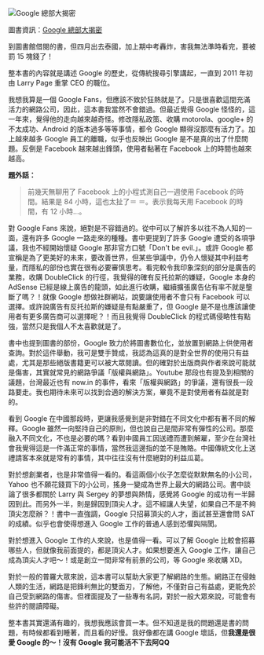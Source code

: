 <!--
[date]: 2012-04-23
[title]: [閱讀雜記] Google 總部大揭密
[name]: book-review-in-the-plex
[tag]: book review | 閱讀雜記, Google, startup | 創業
-->

![Google 總部大揭密][feature photo]

圖書資訊：[Google 總部大揭密][1]

到圖書館借閱的書，但四月出去泰國，加上期中考轟炸，害我無法準時看完，要被罰 15 塊錢了！

整本書的內容就是講述 Google 的歷史，從傳統搜尋引擎講起，一直到 2011 年初由 Larry Page 重掌 CEO 的職位。

我想我算是一個 Google Fans，但應該不致於狂熱就是了。只是很喜歡這間充滿活力的網路公司，因此，這本書我當然不會錯過。但最近覺得 Google 怪怪的，這一年來，覺得他的走向越來越奇怪。修改隱私政策、收購 motorola、google+ 的不太成功、Android 的版本過多等等事情，都令 Google 顯得沒那麼有活力了。加上越來越多 Google 員工的離職，似乎也反映出 Google 是不是真的出了什麼問題。反倒是 Facebook 越來越出鋒頭，使用者黏著在 Facebook 上的時間也越來越高。

**題外話：**

> 前幾天無聊用了 Facebook 上的小程式測自己一週使用 Facebook 的時間。結果是 84 小時，這也太扯了＝ ＝。表示我每天用 Facebook 的時間，有 12 小時...。

對 Google Fans 來說，絕對是不容錯過的。從中可以了解許多以往不為人知的一面，還有許多 Google 一路走來的種種。書中更提到了許多 Google 遭受的各項爭議，我也不經開始懷疑 Google 那非官方口號「Don't be evil.」。或許 Google 都宣稱是為了更美好的未來，要改善世界，但某些爭議中，仍令人懷疑其中利益考量，而隱私的部份也實在很有必要審慎思考。看完較令我印象深刻的部分是廣告的業務，收購 DoubleClick 的行徑，我覺得的確有反托拉斯的嫌疑，Google 本身的 AdSense 已經是線上廣告的龍頭，如此進行收購，繼續擴張廣告佔有率不就是壟斷了嗎？！就像 Google 想做社群網站，說要讓使用者不會只有 Facebook 可以選擇。或許說廣告有反托拉斯的嫌疑是有點嚴重了，但 Google 是不是也應該讓使用者有更多廣告商可以選擇呢？！而且我覺得 DoubleClick 的程式碼侵略性有點強，當然只是我個人不太喜歡就是了。

書中也提到圖書的部份，Google 致力於將圖書數位化，並放置到網路上供使用者查詢。對於這件舉動，我可是雙手贊成，我認為這真的是對全世界的使用只有益處，尤其是那些絕版書籍更可以被大眾閱讀。但的確對於出版商與作者來說可能就是傷害，其實就常見的網路爭議「版權與網路」。Youtube 那段也有提及到相關的議題，台灣最近也有 now.in 的事件，看來「版權與網路」的爭議，還有很長一段路要走。我也期待未來可以找到合適的解決方案，畢竟不是對使用者有益就是對的。

看到 Google 在中國那段時，更讓我感覺到是非對錯在不同文化中都有著不同的解釋。Google 雖然一向堅持自己的原則，但也說自己是間非常有彈性的公司。那麼融入不同文化，不也是必要的嗎？看到中國員工因送禮而遭到解雇，至少在台灣社會我覺得這是一件滿正常的事情，當然我這邊指的並不是賄賂。中國傳統文化上送禮請客本來就是常有的事情，其中往往沒有什麼絕對的利益瓜葛。

對於想創業者，也是非常值得一看的。看這兩個小伙子怎麼從默默無名的小公司，Yahoo 也不願花錢買下的小公司，搖身一變成為世界上最大的網路公司。書中談論了很多都關於 Larry 與 Sergey 的夢想與熱情，感覺將 Google 的成功有一半歸因到此。而另外一半，則是歸因到頂尖人才。這不經讓人失望，如果自己不是不夠頂尖怎麼辦？！書中一直強調，Google 只招募頂尖的人才，面試甚至還會問 SAT 的成績。似乎也會使得想進入 Google 工作的普通人感到恐懼與隔閡。

對於想進入 Google 工作的人來說，也是值得一看。可以了解 Google 比較會招募哪些人，但就像我前面提的，都是頂尖人才。如果想要進入 Google 工作，讓自己成為頂尖人才吧～！或是創立一間非常有前景的公司，等 Google 來收購 XD。

對於一般的普羅大眾來說，這本書可以幫助大家更了解網路的生態。網路正在侵蝕人類的生活，網路是把鋒利無比的雙面刃，了解他，不僅對自己有益處，更能免於自己受到網路的傷害。但裡面提及了一些專有名詞，對於一般大眾來說，可能會有些許的閱讀障礙。

整本書其實還滿有趣的，我想我應該會買一本。但不知道是我的問題還是書的問題，有時候都看到睡著，而且看的好慢。我好像都在講 Google 壞話，但**我還是很愛 Google 的～！沒有 Google 我可能活不下去阿QQ**


[1]: http://www.anobii.com/books/Google%E7%B8%BD%E9%83%A8%E5%A4%A7%E6%8F%AD%E5%AF%86/9789866165337/010b4228781c7f7604/
[feature photo]: http://i.minus.com/jUEgvcbhKrQed.png